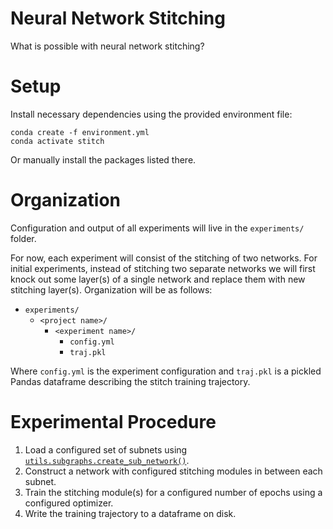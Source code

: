 # Neural Network Stitching

What is possible with neural network stitching?

# Setup

Install necessary dependencies using the provided environment file:
```
conda create -f environment.yml
conda activate stitch
```
Or manually install the packages listed there.

# Organization

Configuration and output of all experiments will live in the `experiments/` folder.

For now, each experiment will consist of the stitching of two networks. For initial experiments, instead of stitching
two separate networks we will first knock out some layer(s) of a single network and replace them with new stitching
layer(s). Organization will be as follows:
 - `experiments/`
   - `<project name>/`
     - `<experiment name>/`
       - `config.yml`
       - `traj.pkl`

Where `config.yml` is the experiment configuration and `traj.pkl` is a pickled Pandas dataframe describing the
stitch training trajectory.

# Experimental Procedure

 1. Load a configured set of subnets using [`utils.subgraphs.create_sub_network()`](src/utils/subgraphs.py).
 1. Construct a network with configured stitching modules in between each subnet.
 1. Train the stitching module(s) for a configured number of epochs using a configured optimizer.
 1. Write the training trajectory to a dataframe on disk.
